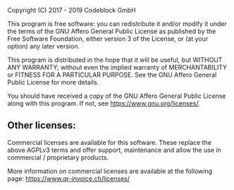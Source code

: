 Copyright (C) 2017 - 2019 Codeblock GmbH

This program is free software: you can redistribute it and/or modify
it under the terms of the GNU Affero General Public License as
published by the Free Software Foundation, either version 3 of the
License, or (at your option) any later version.

This program is distributed in the hope that it will be useful,
but WITHOUT ANY WARRANTY; without even the implied warranty of
MERCHANTABILITY or FITNESS FOR A PARTICULAR PURPOSE.  See the
GNU Affero General Public License for more details.

You should have received a copy of the GNU Affero General Public License
along with this program.  If not, see <https://www.gnu.org/licenses/>.

Other licenses:
-----------------------------------------------------------------------------
Commercial licenses are available for this software. These replace the above 
AGPLv3 terms and offer support, maintenance and allow the use in commercial /
proprietary products.

More information on commercial licenses are available at the following page:
https://www.qr-invoice.ch/licenses/
